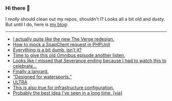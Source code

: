 ### Hi there 👋

I _really_ should clean out my repos, shouldn't I? Looks all a bit old and dusty. But until I do, here is [my blog](https://lostfocus.de/):

--- 

<!-- POST-LIST:START -->
- [I actually quite like the new The Verge redesign.](https://lostfocus.de/2022/09/13/230823/)
- [How to mock a SoapClient request in PHPUnit](https://lostfocus.de/2022/09/13/how-to-mock-a-soapclient-request-in-phpunit/)
- [Everything is a bit dumb, isn&#39;t it?](https://lostfocus.de/2022/09/08/230817/)
- [Time to give this old Omnibus episode another listen.](https://lostfocus.de/2022/09/08/230815/)
- [Looks like I missed that Severance ending because I had to watch this to celebrate…](https://lostfocus.de/2022/09/07/230812/)
- [Finally a lanyard.](https://lostfocus.de/2022/09/07/230809/)
- [&quot;Designed for watersports.&quot;](https://lostfocus.de/2022/09/07/230806/)
- [ULTRA](https://lostfocus.de/2022/09/07/230803/)
- [This is also true for infrastructure configuration.](https://lostfocus.de/2022/09/07/230796/)
- [Probably the best idea I&#39;ve seen in a long time. [via]](https://lostfocus.de/2022/09/03/230788/)
<!-- POST-LIST:END -->

<!--
**lostfocus/lostfocus** is a ✨ _special_ ✨ repository because its `README.md` (this file) appears on your GitHub profile.

Here are some ideas to get you started:

- 🔭 I’m currently working on ...
- 🌱 I’m currently learning ...
- 👯 I’m looking to collaborate on ...
- 🤔 I’m looking for help with ...
- 💬 Ask me about ...
- 📫 How to reach me: ...
- 😄 Pronouns: ...
- ⚡ Fun fact: ...
-->
